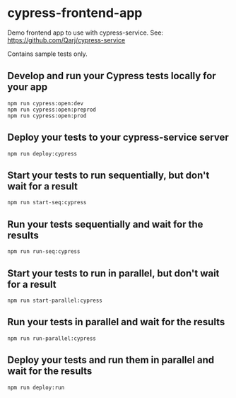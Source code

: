 # cypress-frontend-app

Demo frontend app to use with cypress-service. See: https://github.com/Qarj/cypress-service

Contains sample tests only.

## Develop and run your Cypress tests locally for your app

```
npm run cypress:open:dev
npm run cypress:open:preprod
npm run cypress:open:prod
```

## Deploy your tests to your cypress-service server

```
npm run deploy:cypress
```

## Start your tests to run sequentially, but don't wait for a result

```
npm run start-seq:cypress
```

## Run your tests sequentially and wait for the results

```
npm run run-seq:cypress
```

## Start your tests to run in parallel, but don't wait for a result

```
npm run start-parallel:cypress
```

## Run your tests in parallel and wait for the results

```
npm run run-parallel:cypress
```

## Deploy your tests and run them in parallel and wait for the results

```
npm run deploy:run
```
